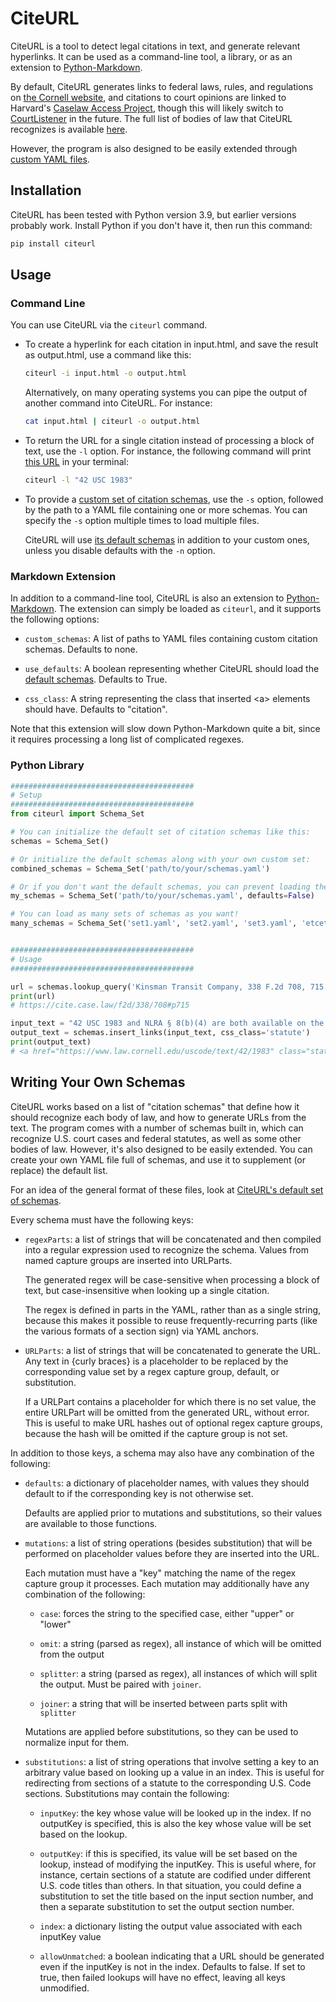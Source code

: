 # CiteURL

CiteURL is a tool to detect legal citations in text, and generate relevant hyperlinks. It can be used as a command-line tool, a library, or as an extension to [Python-Markdown](https://python-markdown.github.io/).

By default, CiteURL generates links to federal laws, rules, and regulations on [the Cornell website](https://www.law.cornell.edu), and citations to court opinions are linked to Harvard's [Caselaw Access Project](https://lil.law.harvard.edu/projects/caselaw-access-project/), though this will likely switch to [CourtListener](https://www.courtlistener.com/) in the future. The full list of bodies of law that CiteURL recognizes is available [here](https://github.com/raindrum/citeurl/blob/master/citeurl/default-schemas.yml).

However, the program is also designed to be easily extended through [custom YAML files](#writing-your-own-schemas).

## Installation

CiteURL has been tested with Python version 3.9, but earlier versions probably work. Install Python if you don't have it, then run this command:

```bash
pip install citeurl
```

## Usage

### Command Line

You can use CiteURL via the `citeurl` command.

- To create a hyperlink for each citation in input.html, and save the result as output.html, use a command like this:
	```bash
	citeurl -i input.html -o output.html
	```

	Alternatively, on many operating systems you can pipe the output of another command into CiteURL. For instance:
	```bash
	cat input.html | citeurl -o output.html
	```

- To return the URL for a single citation instead of processing a block of text, use the `-l` option. For instance, the following command will print [this URL](https://www.law.cornell.edu/uscode/text/42/1983) in your terminal:
	```bash
	citeurl -l "42 USC 1983"
	```

- To provide a [custom set of citation schemas](#writing-your-own-schemas), use the `-s` option, followed by the path to a YAML file containing one or more schemas. You can specify the `-s` option multiple times to load multiple files.

	CiteURL will use [its default schemas](https://github.com/raindrum/citeurl/blob/master/citeurl/citation-schemas.yaml) in addition to your custom ones, unless you disable defaults with the `-n` option.

### Markdown Extension

In addition to a command-line tool, CiteURL is also an extension to [Python-Markdown](https://python-markdown.github.io/). The extension can simply be loaded as `citeurl`, and it supports the following options:

- `custom_schemas`: A list of paths to YAML files containing custom citation schemas. Defaults to none.

- `use_defaults`: A boolean representing whether CiteURL should load the [default schemas](https://github.com/raindrum/citeurl/blob/master/citeurl/default-schemas.yaml). Defaults to True.

- `css_class`: A string representing the class that inserted \<a> elements should have. Defaults to "citation".

Note that this extension will slow down Python-Markdown quite a bit, since it requires processing a long list of complicated regexes.

### Python Library

```python
#########################################
# Setup
#########################################
from citeurl import Schema_Set

# You can initialize the default set of citation schemas like this:
schemas = Schema_Set()

# Or initialize the default schemas along with your own custom set:
combined_schemas = Schema_Set('path/to/your/schemas.yaml')

# Or if you don't want the default schemas, you can prevent loading them:
my_schemas = Schema_Set('path/to/your/schemas.yaml', defaults=False)

# You can load as many sets of schemas as you want!
many_schemas = Schema_Set('set1.yaml', 'set2.yaml', 'set3.yaml', 'etcetera.yaml')


#########################################
# Usage
#########################################

url = schemas.lookup_query('Kinsman Transit Company, 338 F.2d 708, 715 (1964)')
print(url)
# https://cite.case.law/f2d/338/708#p715

input_text = "42 USC 1983 and NLRA § 8(b)(4) are both available on the Cornell website."
output_text = schemas.insert_links(input_text, css_class='statute')
print(output_text)
# <a href="https://www.law.cornell.edu/uscode/text/42/1983" class="statute">42 USC 1983</a> and <a href="https://www.law.cornell.edu/uscode/text/29/158#b_4" class="statute">NLRA § 8(b)(4)</a> are both available on the Cornell website.
```

## Writing Your Own Schemas

CiteURL works based on a list of "citation schemas" that define how it should recognize each body of law, and how to generate URLs from the text. The program comes with a number of schemas built in, which can recognize U.S. court cases and federal statutes, as well as some other bodies of law. However, it's also designed to be easily extended. You can create your own YAML file full of schemas, and use it to supplement (or replace) the default list.

For an idea of the general format of these files, look at [CiteURL's default set of schemas](https://github.com/raindrum/citeurl/blob/master/citeurl/default-schemas.yaml).

Every schema must have the following keys:

- `regexParts`: a list of strings that will be concatenated and then compiled into a regular expression used to recognize the schema. Values from named capture groups are inserted into URLParts.

	The generated regex will be case-sensitive when processing a block of text, but case-insensitive when looking up a single citation.

	The regex is defined in parts in the YAML, rather than as a single string, because this makes it possible to reuse frequently-recurring parts (like the various formats of a section sign) via YAML anchors.

- `URLParts`: a list of strings that will be concatenated to generate the URL. Any text in {curly braces} is a placeholder to be replaced by the corresponding value set by a regex capture group, default, or substitution.

	If a URLPart contains a placeholder for which there is no set value, the entire URLPart will be omitted from the generated URL, without error. This is useful to make URL hashes out of optional regex capture groups, because the hash will be omitted if the capture group is not set.

In addition to those keys, a schema may also have any combination of the following:

- `defaults`: a dictionary of placeholder names, with values they should default to if the corresponding key is not otherwise set.

	Defaults are applied prior to mutations and substitutions, so their values are available to those functions.

- `mutations`: a list of string operations (besides substitution) that will be performed on placeholder values before they are inserted into the URL.

	Each mutation must have a "key" matching the name of the regex capture group it processes. Each mutation may additionally have any combination of the following:

	- `case`: forces the string to the specified case, either "upper" or "lower"

	- `omit`: a string (parsed as regex), all instance of which will be omitted from the output

	- `splitter`: a string (parsed as regex), all instances of which will split the output. Must be paired with `joiner`.

	- `joiner`: a string that will be inserted between parts split with `splitter`

	Mutations are applied before substitutions, so they can be used to normalize input for them.

- `substitutions`: a list of string operations that involve setting a key to an arbitrary value based on looking up a value in an index. This is useful for redirecting from sections of a statute to the corresponding U.S. Code sections. Substitutions may contain the following:

	- `inputKey`: the key whose value will be looked up in the index. If no outputKey is specified, this is also the key whose value will be set based on the lookup.

	- `outputKey`: if this is specified, its value will be set based on the lookup, instead of modifying the inputKey. This is useful where, for instance, certain sections of a statute are codified under different U.S. code titles than others. In that situation, you could define a substitution to set the title based on the input section number, and then a separate substitution to set the output section number.

	- `index`: a dictionary listing the output value associated with each inputKey value

	- `allowUnmatched`: a boolean indicating that a URL should be generated even if the inputKey is not in the index. Defaults to false. If set to true, then failed lookups will have no effect, leaving all keys unmodified. 